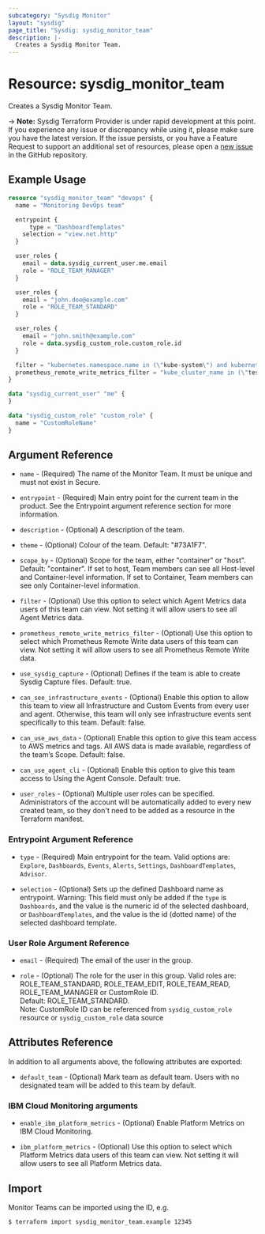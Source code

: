 ```yaml
---
subcategory: "Sysdig Monitor"
layout: "sysdig"
page_title: "Sysdig: sysdig_monitor_team"
description: |-
  Creates a Sysdig Monitor Team.
---
```


# Resource: sysdig_monitor_team

Creates a Sysdig Monitor Team.

-> **Note:** Sysdig Terraform Provider is under rapid development at this point. If you experience any issue or discrepancy while using it, please make sure you have the latest version. If the issue persists, or you have a Feature Request to support an additional set of resources, please open a [new issue](https://github.com/sysdiglabs/terraform-provider-sysdig/issues/new) in the GitHub repository.

## Example Usage

```terraform
resource "sysdig_monitor_team" "devops" {
  name = "Monitoring DevOps team"

  entrypoint {
	  type = "DashboardTemplates"
    selection = "view.net.http"
  }

  user_roles {
    email = data.sysdig_current_user.me.email
    role = "ROLE_TEAM_MANAGER"
  }

  user_roles {
    email = "john.doe@example.com"
    role = "ROLE_TEAM_STANDARD"
  }

  user_roles {
    email = "john.smith@example.com"
    role = data.sysdig_custom_role.custom_role.id
  }

  filter = "kubernetes.namespace.name in (\"kube-system\") and kubernetes.deployment.name in (\"coredns\")"
  prometheus_remote_write_metrics_filter = "kube_cluster_name in (\"test-cluster\", \"test-k8s-data\") and kube_deployment_name  = \"coredns\" and my_metric starts with \"prefix\" and not my_metric contains \"prefix-test\""
}

data "sysdig_current_user" "me" {
}

data "sysdig_custom_role" "custom_role" {
  name = "CustomRoleName"
}
```

## Argument Reference

* `name` - (Required) The name of the Monitor Team. It must be unique and must not exist in Secure.

* `entrypoint` - (Required) Main entry point for the current team in the product.
                 See the Entrypoint argument reference section for more information.

* `description` - (Optional) A description of the team.

* `theme` - (Optional) Colour of the team. Default: "#73A1F7".

* `scope_by` - (Optional) Scope for the team, either "container" or "host". Default: "container". If set to host, Team members can see all Host-level and Container-level information. If set to Container, Team members can see only Container-level information.

* `filter` - (Optional) Use this option to select which Agent Metrics data users of this team can view. Not setting it will allow users to see all Agent Metrics data.

* `prometheus_remote_write_metrics_filter` - (Optional) Use this option to select which Prometheus Remote Write data users of this team can view. Not setting it will allow users to see all Prometheus Remote Write data.

* `use_sysdig_capture` - (Optional) Defines if the team is able to create Sysdig Capture files.  Default: true.

* `can_see_infrastructure_events` - (Optional) Enable this option to allow this team to view all Infrastructure and Custom Events from every user and agent. Otherwise, this team will only see infrastructure events sent specifically to this team. Default: false.

* `can_use_aws_data` - (Optional) Enable this option to give this team access to AWS metrics and tags. All AWS data is made available, regardless of the team’s Scope. Default: false.

* `can_use_agent_cli` - (Optional) Enable this option to give this team access to Using the Agent Console. Default: true.

* `user_roles` - (Optional) Multiple user roles can be specified.
                 Administrators of the account will be automatically added
                 to every new created team, so they don't need to be added as a
                 resource in the Terraform manifest.

### Entrypoint Argument Reference

* `type` - (Required) Main entrypoint for the team.
                      Valid options are: `Explore`, `Dashboards`, `Events`, `Alerts`, `Settings`, `DashboardTemplates`, `Advisor`.

* `selection` - (Optional) Sets up the defined Dashboard name as entrypoint.
                Warning: This field must only be added if the `type` is `Dashboards`, and the value is the numeric id of the selected dashboard, or `DashboardTemplates`, and the value is the id (dotted name) of the selected dashboard template.

### User Role Argument Reference

* `email` - (Required) The email of the user in the group.

* `role` - (Optional) The role for the user in this group.
           Valid roles are: ROLE_TEAM_STANDARD, ROLE_TEAM_EDIT, ROLE_TEAM_READ, ROLE_TEAM_MANAGER or CustomRole ID.<br/>
           Default: ROLE_TEAM_STANDARD.<br/>
           Note: CustomRole ID can be referenced from `sysdig_custom_role` resource or `sysdig_custom_role` data source

## Attributes Reference

In addition to all arguments above, the following attributes are exported:

* `default_team` - (Optional) Mark team as default team. Users with no designated team will be added to this team by default.

### IBM Cloud Monitoring arguments

* `enable_ibm_platform_metrics` - (Optional) Enable Platform Metrics on IBM Cloud Monitoring.

* `ibm_platform_metrics` - (Optional) Use this option to select which Platform Metrics data users of this team can view. Not setting it will allow users to see all Platform Metrics data.

## Import

Monitor Teams can be imported using the ID, e.g.

```
$ terraform import sysdig_monitor_team.example 12345
```

